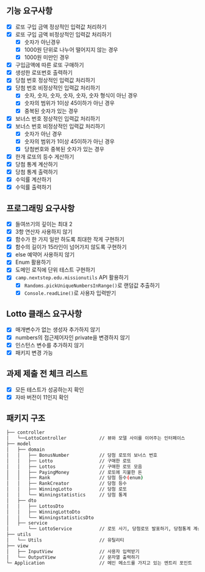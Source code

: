 ## 기능 요구사항

- [x] 로또 구입 금액 정상적인 입력값 처리하기
- [x] 로또 구입 금액 비정상적인 입력값 처리하기
    - [x] 숫자가 아닌경우
    - [x] 1000원 단위로 나누어 떨어지지 않는 경우
    - [x] 1000원 미만인 경우
- [x] 구입금액에 따른 로또 구매하기
- [x] 생성한 로또번호 출력하기
- [x] 당첨 번호 정상적인 입력값 처리하기
- [x] 당첨 번호 비정상적인 입력값 처리하기
    - [x] 숫자, 숫자, 숫자, 숫자, 숫자, 숫자 형식이 아닌 경우
    - [x] 숫자의 범위가 1이상 45이하가 아닌 경우
    - [x] 중복된 숫자가 있는 경우
- [x] 보너스 번호 정상적인 입력값 처리하기
- [x] 보너스 번호 비정상적인 입력값 처리하기
    - [x] 숫자가 아닌 경우
    - [x] 숫자의 범위가 1이상 45이하가 아닌 경우
    - [x] 당첨번호와 중복된 숫자가 있는 경우
- [x] 한개 로또의 등수 게산하기
- [x] 당첨 통계 계산하기
- [x] 당첨 통계 출력하기
- [x] 수익률 계산하기
- [x] 수익률 출력하기

## 프로그래밍 요구사항

- [x] 들여쓰기의 깊이는 최대 2
- [x] 3항 연산자 사용하지 않기
- [x] 함수가 한 가지 일만 하도록 최대한 작게 구현하기
- [x] 함수의 길이가 15라인이 넘어가지 않도록 구현하기
- [x] else 예약어 사용하지 않기
- [x] Enum 활용하기
- [x] 도메인 로직에 단위 테스트 구현하기
- [x] `camp.nextstep.edu.missionutils` API 활용하기
    - [x] `Randoms.pickUniqueNumbersInRange()`로 랜덤값 추출하기
    - [x] `Console.readLine()`로 사용자 입력받기

## Lotto 클래스 요구사항

- [x] 매개변수가 없는 생성자 추가하지 않기
- [x] numbers의 접근제어자인 private을 변경하지 않기
- [x] 인스턴스 변수를 추가하지 않기
- [x] 패키지 변경 가능

## 과제 제출 전 체크 리스트

- [x] 모든 테스트가 성공하는지 확인
- [x] 자바 버전이 11인지 확인

## 패키지 구조

```bash
├── controller                   
│   └──LottoController            // 뷰와 모델 사이를 이어주는 인터페이스
├── model                         
│   ├── domain                    
│   │   ├── BonusNumber           // 당첨 로또의 보너스 번호
│   │   ├── Lotto                 // 구매한 로또
│   │   ├── Lottos                // 구매한 로또 모음
│   │   ├── PayingMoney           // 로또에 지불한 돈
│   │   ├── Rank                  // 당첨 등수(enum)
│   │   ├── RankCreator           // 당첨 등수
│   │   ├── WinningLotto          // 당첨 로또
│   │   └── Winningstatistics     // 당첨 통계
│   ├── dto                     
│   │   ├── LottosDto
│   │   ├── WinningLottoDto
│   │   └── WinningstatisticsDto
│   ├── service                   
│       └── LottoService          // 로또 사기, 당첨로또 발표하기, 당첨통계 계산하기
├── utils                         
│   └── Utils                     // 유틸리티
├── view                          
│   ├── InputView                 // 사용자 입력받기
│   └── OutputView                // 문자열 출력하기
└─ Application                    // 메인 메소드를 가지고 있는 엔트리 포인트
``` 